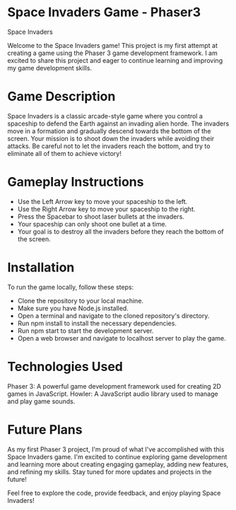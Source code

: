 # Space Invaders Game - Phaser3
Space Invaders

Welcome to the Space Invaders game! This project is my first attempt at creating a game using the Phaser 3 game development framework. I am excited to share this project and eager to continue learning and improving my game development skills.

# Game Description
Space Invaders is a classic arcade-style game where you control a spaceship to defend the Earth against an invading alien horde. The invaders move in a formation and gradually descend towards the bottom of the screen. Your mission is to shoot down the invaders while avoiding their attacks. Be careful not to let the invaders reach the bottom, and try to eliminate all of them to achieve victory!

# Gameplay Instructions
- Use the Left Arrow key to move your spaceship to the left.
- Use the Right Arrow key to move your spaceship to the right.
- Press the Spacebar to shoot laser bullets at the invaders.
- Your spaceship can only shoot one bullet at a time.
- Your goal is to destroy all the invaders before they reach the bottom of the screen.

# Installation
To run the game locally, follow these steps:

- Clone the repository to your local machine.
- Make sure you have Node.js installed.
- Open a terminal and navigate to the cloned repository's directory.
- Run npm install to install the necessary dependencies.
- Run npm start to start the development server.
- Open a web browser and navigate to localhost server to play the game.

# Technologies Used
Phaser 3: A powerful game development framework used for creating 2D games in JavaScript.
Howler: A JavaScript audio library used to manage and play game sounds.

# Future Plans
As my first Phaser 3 project, I'm proud of what I've accomplished with this Space Invaders game. I'm excited to continue exploring game development and learning more about creating engaging gameplay, adding new features, and refining my skills. Stay tuned for more updates and projects in the future!

Feel free to explore the code, provide feedback, and enjoy playing Space Invaders!
